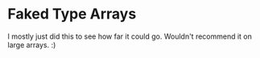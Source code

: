 Faked Type Arrays
=================

I mostly just did this to see how far it could go. Wouldn't recommend it on large arrays. :)
